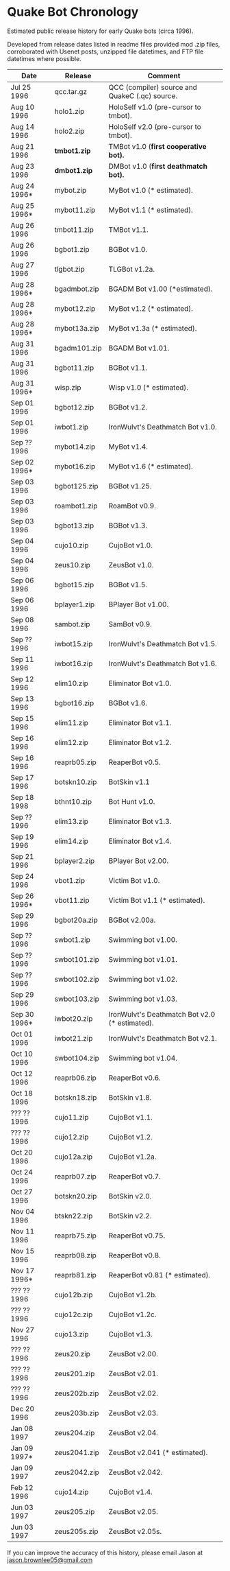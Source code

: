 # Quake Bot Chronology

Estimated public release history for early Quake bots (circa 1996).

Developed from release dates listed in readme files provided mod .zip files, corroborated with Usenet posts, unzipped file datetimes, and FTP file datetimes where possible.

Date | Release | Comment
--- | --- | ---
Jul 25 1996 | qcc.tar.gz | QCC (compiler) source and QuakeC (.qc) source.
Aug 10 1996 | holo1.zip | HoloSelf v1.0 (pre-cursor to tmbot).
Aug 14 1996 | holo2.zip | HoloSelf  v2.0 (pre-cursor to tmbot).
Aug 21 1996 | **tmbot1.zip** | TMBot v1.0 (**first cooperative bot).**
Aug 23 1996 | **dmbot1.zip** | DMBot v1.0 (**first deathmatch bot).**
Aug 24 1996* | mybot.zip | MyBot v1.0 (* estimated).
Aug 25 1996* | mybot11.zip | MyBot v1.1 (* estimated).
Aug 26 1996 | tmbot11.zip | TMBot v1.1.
Aug 26 1996 | bgbot1.zip | BGBot v1.0.
Aug 27 1996 | tlgbot.zip | TLGBot v1.2a.
Aug 28 1996* | bgadmbot.zip | BGADM Bot v1.00 (*estimated).
Aug 28 1996* | mybot12.zip | MyBot v1.2 (* estimated).
Aug 28 1996* | mybot13a.zip | MyBot v1.3a (* estimated).
Aug 31 1996 | bgadm101.zip | BGADM Bot v1.01.
Aug 31 1996 | bgbot11.zip | BGBot v1.1.
Aug 31 1996* | wisp.zip | Wisp v1.0 (* estimated).
Sep 01 1996 | bgbot12.zip | BGBot v1.2.
Sep 01 1996 | iwbot1.zip | IronWulvt's Deathmatch Bot v1.0.
Sep ?? 1996 | mybot14.zip | MyBot v1.4.
Sep 02 1996* | mybot16.zip | MyBot v1.6 (* estimated).
Sep 03 1996 | bgbot125.zip | BGBot v1.25.
Sep 03 1996 | roambot1.zip | RoamBot v0.9.
Sep 03 1996 | bgbot13.zip | BGBot v1.3.
Sep 04 1996 | cujo10.zip | CujoBot v1.0.
Sep 04 1996 | zeus10.zip | ZeusBot v1.0.
Sep 06 1996 | bgbot15.zip | BGBot v1.5.
Sep 06 1996 | bplayer1.zip | BPlayer Bot v1.00.
Sep 08 1996 | sambot.zip | SamBot v0.9.
Sep ?? 1996 | iwbot15.zip | IronWulvt's Deathmatch Bot v1.5.
Sep 11 1996 | iwbot16.zip | IronWulvt's Deathmatch Bot v1.6.
Sep 12 1996 | elim10.zip | Eliminator Bot v1.0.
Sep 13 1996 | bgbot16.zip | BGBot v1.6.
Sep 15 1996 | elim11.zip | Eliminator Bot v1.1.
Sep 16 1996 | elim12.zip | Eliminator Bot v1.2.
Sep 16 1996 | reaprb05.zip | ReaperBot v0.5.
Sep 17 1996 | botskn10.zip | BotSkin v1.1
Sep 18 1998 | bthnt10.zip | Bot Hunt v1.0.
Sep ?? 1996 | elim13.zip | Eliminator Bot v1.3.
Sep 19 1996 | elim14.zip | Eliminator Bot v1.4.
Sep 21 1996 | bplayer2.zip | BPlayer Bot v2.00.
Sep 24 1996 | vbot1.zip | Victim Bot v1.0.
Sep 26 1996* | vbot11.zip | Victim Bot v1.1 (* estimated).
Sep 29 1996 | bgbot20a.zip | BGBot v2.00a.
Sep ?? 1996 | swbot1.zip | Swimming bot v1.00.
Sep ?? 1996 | swbot101.zip | Swimming bot v1.01.
Sep ?? 1996 | swbot102.zip | Swimming bot v1.02.
Sep 29 1996 | swbot103.zip | Swimming bot v1.03.
Sep 30 1996* | iwbot20.zip | IronWulvt's Deathmatch Bot v2.0 (* estimated).
Oct 01 1996 | iwbot21.zip | IronWulvt's Deathmatch Bot v2.1.
Oct 10 1996 | swbot104.zip | Swimming bot v1.04.
Oct 12 1996 | reaprb06.zip | ReaperBot v0.6.
Oct 18 1996 | botskn18.zip | BotSkin v1.8.
??? ?? 1996 | cujo11.zip | CujoBot v1.1.
??? ?? 1996 | cujo12.zip | CujoBot v1.2.
Oct 20 1996 | cujo12a.zip | CujoBot v1.2a.
Oct 24 1996 | reaprb07.zip | ReaperBot v0.7.
Oct 27 1996 | botskn20.zip | BotSkin v2.0.
Nov 04 1996 | btskn22.zip | BotSkin v2.2.
Nov 11 1996 | reaprb75.zip | ReaperBot v0.75.
Nov 15 1996 | reaprb08.zip | ReaperBot v0.8.
Nov 17 1996* | reaprb81.zip | ReaperBot v0.81 (* estimated).
??? ?? 1996 | cujo12b.zip | CujoBot v1.2b.
??? ?? 1996 | cujo12c.zip | CujoBot v1.2c.
Nov 27 1996 | cujo13.zip | CujoBot v1.3.
??? ?? 1996 | zeus20.zip | ZeusBot v2.00.
??? ?? 1996 | zeus201.zip | ZeusBot v2.01.
??? ?? 1996 | zeus202b.zip | ZeusBot v2.02.
Dec 20 1996 | zeus203b.zip | ZeusBot v2.03.
Jan 08 1997 | zeus204.zip | ZeusBot v2.04.
Jan 09 1997* | zeus2041.zip | ZeusBot v2.041 (* estimated).
Jan 09 1997 | zeus2042.zip | ZeusBot v2.042.
Feb 12 1996 | cujo14.zip | CujoBot v1.4.
Jun 03 1997 | zeus205.zip | ZeusBot v2.05.
Jun 03 1997 | zeus205s.zip | ZeusBot v2.05s.


If you can improve the accuracy of this history, please email Jason at jason.brownlee05@gmail.com